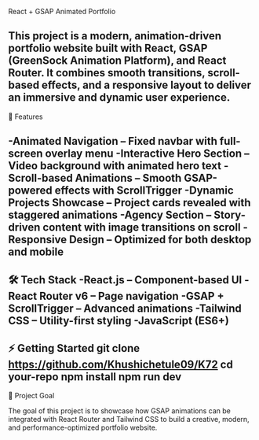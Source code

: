 React + GSAP Animated Portfolio

This project is a modern, animation-driven portfolio website built with React, GSAP (GreenSock Animation Platform), and React Router.
It combines smooth transitions, scroll-based effects, and a responsive layout to deliver an immersive and dynamic user experience.
---

🚀 Features

-Animated Navigation – Fixed navbar with full-screen overlay menu
-Interactive Hero Section – Video background with animated hero text
-Scroll-based Animations – Smooth GSAP-powered effects with ScrollTrigger
-Dynamic Projects Showcase – Project cards revealed with staggered animations
-Agency Section – Story-driven content with image transitions on scroll
-Responsive Design – Optimized for both desktop and mobile
---

🛠️ Tech Stack
-React.js – Component-based UI
-React Router v6 – Page navigation
-GSAP + ScrollTrigger – Advanced animations
-Tailwind CSS – Utility-first styling
-JavaScript (ES6+)
---

⚡ Getting Started
git clone https://github.com/Khushichetule09/K72
cd your-repo
npm install
npm run dev
---

🎯 Project Goal

The goal of this project is to showcase how GSAP animations can be integrated with React Router and Tailwind CSS to build a creative, modern, and performance-optimized portfolio website.


